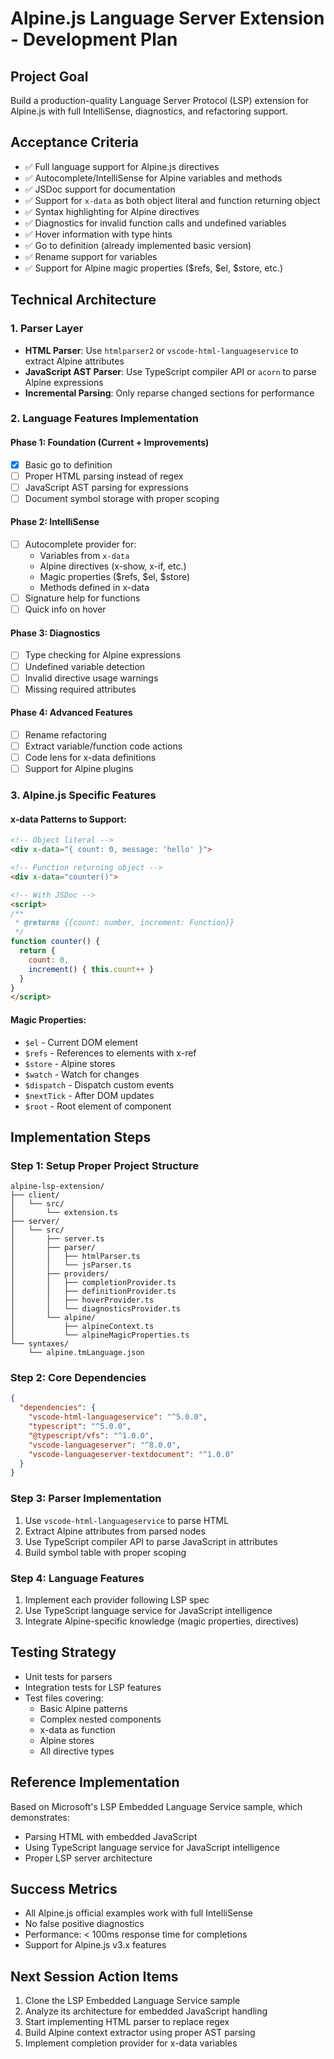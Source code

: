 # Alpine.js Language Server Extension - Development Plan

## Project Goal
Build a production-quality Language Server Protocol (LSP) extension for Alpine.js with full IntelliSense, diagnostics, and refactoring support.

## Acceptance Criteria
- ✅ Full language support for Alpine.js directives
- ✅ Autocomplete/IntelliSense for Alpine variables and methods
- ✅ JSDoc support for documentation
- ✅ Support for `x-data` as both object literal and function returning object
- ✅ Syntax highlighting for Alpine directives
- ✅ Diagnostics for invalid function calls and undefined variables
- ✅ Hover information with type hints
- ✅ Go to definition (already implemented basic version)
- ✅ Rename support for variables
- ✅ Support for Alpine magic properties ($refs, $el, $store, etc.)

## Technical Architecture

### 1. Parser Layer
- **HTML Parser**: Use `htmlparser2` or `vscode-html-languageservice` to extract Alpine attributes
- **JavaScript AST Parser**: Use TypeScript compiler API or `acorn` to parse Alpine expressions
- **Incremental Parsing**: Only reparse changed sections for performance

### 2. Language Features Implementation

#### Phase 1: Foundation (Current + Improvements)
- [x] Basic go to definition
- [ ] Proper HTML parsing instead of regex
- [ ] JavaScript AST parsing for expressions
- [ ] Document symbol storage with proper scoping

#### Phase 2: IntelliSense
- [ ] Autocomplete provider for:
  - Variables from `x-data`
  - Alpine directives (x-show, x-if, etc.)
  - Magic properties ($refs, $el, $store)
  - Methods defined in x-data
- [ ] Signature help for functions
- [ ] Quick info on hover

#### Phase 3: Diagnostics
- [ ] Type checking for Alpine expressions
- [ ] Undefined variable detection
- [ ] Invalid directive usage warnings
- [ ] Missing required attributes

#### Phase 4: Advanced Features
- [ ] Rename refactoring
- [ ] Extract variable/function code actions
- [ ] Code lens for x-data definitions
- [ ] Support for Alpine plugins

### 3. Alpine.js Specific Features

#### x-data Patterns to Support:
```html
<!-- Object literal -->
<div x-data="{ count: 0, message: 'hello' }">

<!-- Function returning object -->
<div x-data="counter()">

<!-- With JSDoc -->
<script>
/**
 * @returns {{count: number, increment: Function}}
 */
function counter() {
  return {
    count: 0,
    increment() { this.count++ }
  }
}
</script>
```

#### Magic Properties:
- `$el` - Current DOM element
- `$refs` - References to elements with x-ref
- `$store` - Alpine stores
- `$watch` - Watch for changes
- `$dispatch` - Dispatch custom events
- `$nextTick` - After DOM updates
- `$root` - Root element of component

## Implementation Steps

### Step 1: Setup Proper Project Structure
```
alpine-lsp-extension/
├── client/
│   └── src/
│       └── extension.ts
├── server/
│   └── src/
│       ├── server.ts
│       ├── parser/
│       │   ├── htmlParser.ts
│       │   └── jsParser.ts
│       ├── providers/
│       │   ├── completionProvider.ts
│       │   ├── definitionProvider.ts
│       │   ├── hoverProvider.ts
│       │   └── diagnosticsProvider.ts
│       └── alpine/
│           ├── alpineContext.ts
│           └── alpineMagicProperties.ts
└── syntaxes/
    └── alpine.tmLanguage.json
```

### Step 2: Core Dependencies
```json
{
  "dependencies": {
    "vscode-html-languageservice": "^5.0.0",
    "typescript": "^5.0.0",
    "@typescript/vfs": "^1.0.0",
    "vscode-languageserver": "^8.0.0",
    "vscode-languageserver-textdocument": "^1.0.0"
  }
}
```

### Step 3: Parser Implementation
1. Use `vscode-html-languageservice` to parse HTML
2. Extract Alpine attributes from parsed nodes
3. Use TypeScript compiler API to parse JavaScript in attributes
4. Build symbol table with proper scoping

### Step 4: Language Features
1. Implement each provider following LSP spec
2. Use TypeScript language service for JavaScript intelligence
3. Integrate Alpine-specific knowledge (magic properties, directives)

## Testing Strategy
- Unit tests for parsers
- Integration tests for LSP features
- Test files covering:
  - Basic Alpine patterns
  - Complex nested components
  - x-data as function
  - Alpine stores
  - All directive types

## Reference Implementation
Based on Microsoft's LSP Embedded Language Service sample, which demonstrates:
- Parsing HTML with embedded JavaScript
- Using TypeScript language service for JavaScript intelligence
- Proper LSP server architecture

## Success Metrics
- All Alpine.js official examples work with full IntelliSense
- No false positive diagnostics
- Performance: < 100ms response time for completions
- Support for Alpine.js v3.x features

## Next Session Action Items
1. Clone the LSP Embedded Language Service sample
2. Analyze its architecture for embedded JavaScript handling
3. Start implementing HTML parser to replace regex
4. Build Alpine context extractor using proper AST parsing
5. Implement completion provider for x-data variables